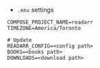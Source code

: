 - `.env` settings
```env
COMPOSE_PROJECT_NAME=readarr
TIMEZONE=America/Toronto

# Update
READARR_CONFIG=<config path>
BOOKS=<books path>
DOWNLOADS=<download path>
```